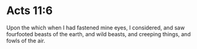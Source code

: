 # Acts 11:6

Upon the which when I had fastened mine eyes, I considered, and saw fourfooted beasts of the earth, and wild beasts, and creeping things, and fowls of the air.